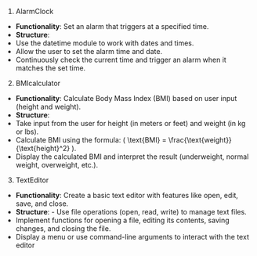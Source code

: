 1. AlarmClock
- **Functionality**: Set an alarm that triggers at a specified time.
- **Structure**:
 - Use the datetime module to work with dates and times.
 - Allow the user to set the alarm time and date.
 - Continuously check the current time and trigger an alarm when it matches the set time.

2. BMIcalculator
- **Functionality**: Calculate Body Mass Index (BMI) based on user input (height and weight).
- **Structure**:
 - Take input from the user for height (in meters or feet) and weight (in kg or lbs).
 - Calculate BMI using the formula: \( \text{BMI} = \frac{\text{weight}}{\text{height}^2} \).
 - Display the calculated BMI and interpret the result (underweight, normal weight, overweight, 
etc.).

3. TextEditor
- **Functionality**: Create a basic text editor with features like open, edit, save, and close.
- **Structure**: - Use file operations (open, read, write) to manage text files.
 - Implement functions for opening a file, editing its contents, saving changes, and closing the 
file.
 - Display a menu or use command-line arguments to interact with the text editor
